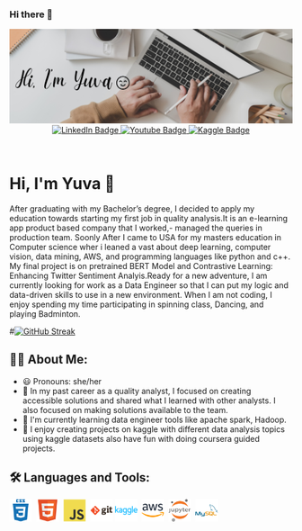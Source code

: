 ### Hi there 👋

<div id="header" align="center">

![yuva profile banner](https://github.com/ymula/ymula/blob/main/Brown%20and%20White%20Full%20Photo%20Laptop%20Twitter%20Header.png)
  <a href="https://www.linkedin.com/in/yuvasree-mulagundla/">
    <img src="https://img.shields.io/badge/LinkedIn-blue?style=for-the-badge&logo=linkedin&logoColor=white" alt="LinkedIn Badge"/>
  </a>
  <a href="www.youtube.com/@yuvasreereddy5811">
    <img src="https://img.shields.io/badge/YouTube-red?style=for-the-badge&logo=youtube&logoColor=white" alt="Youtube Badge"/>
  </a>
  <a href="https://www.kaggle.com/yuvamulag">
    <img src="https://img.shields.io/badge/Kaggle-20BEFF?style=for-the-badge&logo=kaggle&logoColor=white" alt="Kaggle Badge"/>
  </a>
</div>
<img src="https://komarev.com/ghpvc/?username=ymula&style=flat-square&color=blue" alt=""/>
</div>

# Hi, I'm Yuva :wave:
After graduating with my Bachelor’s degree, I decided to apply my education towards starting my first job in quality analysis.It is an e-learning app product based company that I worked,- managed the queries in production team. Soonly After I came to USA for my masters education in Computer science wher i leaned a vast about deep learning, computer vision, data mining, AWS, and programming languages like python and c++. My final project is on pretrained BERT Model and Contrastive Learning: Enhancing Twitter Sentiment Analyis.Ready for a new adventure, I am currently looking for work as a Data Engineer so that I can put my logic and data-driven skills to use in a new environment. When I am not coding, I enjoy spending my time participating in spinning class, Dancing, and playing Badminton.

#[![GitHub Streak](http://github-readme-streak-stats.herokuapp.com?user=ymula&theme=highcontrast&background=000000)](https://git.io/streak-stats)


## :woman_technologist: About Me:


- :smiley: Pronouns: she/her
- :yarn: In my past career as a quality analyst, I focused on creating accessible solutions and shared what I learned with other analysts. I also focused on making solutions available to the team. 
- 🌱  I'm currently learning data engineer tools like apache spark, Hadoop.
- :movie_camera: I enjoy creating projects on kaggle with different data analysis topics using kaggle datasets also have fun with doing coursera guided projects.

## :hammer_and_wrench: Languages and Tools:
<div>
  <img src="https://github.com/devicons/devicon/blob/master/icons/css3/css3-plain-wordmark.svg"  title="CSS3" alt="CSS" width="40" height="40"/>&nbsp;
  <img src="https://github.com/devicons/devicon/blob/master/icons/html5/html5-original.svg" title="HTML5" alt="HTML" width="40" height="40"/>&nbsp;
  <img src="https://github.com/devicons/devicon/blob/master/icons/javascript/javascript-original.svg" title="JavaScript" alt="JavaScript" width="40" height="40"/>&nbsp;
  <img src="https://github.com/devicons/devicon/blob/master/icons/git/git-original-wordmark.svg" title="Git" **alt="Git" width="40" height="40"/>
  <img src="https://github.com/devicons/devicon/blob/master/icons/kaggle/kaggle-original-wordmark.svg" title="kaggle" alt="kaggle" width="40" height="40"/>&nbsp;
<img src="https://github.com/devicons/devicon/blob/master/icons/amazonwebservices/amazonwebservices-original-wordmark.svg" title="aws" alt="aws" width="40" height="40"/>&nbsp;
<img src="https://github.com/devicons/devicon/blob/master/icons/jupyter/jupyter-original-wordmark.svg"title="jupyter" alt="jupyter" width="40" height="40"/>&nbsp;
 <img src = "https://github.com/devicons/devicon/blob/master/icons/mysql/mysql-original-wordmark.svg"title="mysql" alt="mysql" width="40" height="40"/>&nbsp;
</div>

